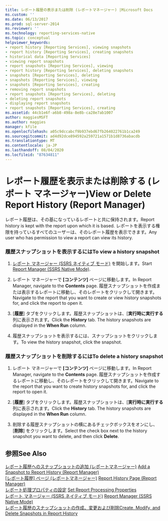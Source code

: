 ```yaml
---
title: レポート履歴の表示または削除 (レポートマネージャー) |Microsoft Docs
ms.custom: ''
ms.date: 06/13/2017
ms.prod: sql-server-2014
ms.reviewer: ''
ms.technology: reporting-services-native
ms.topic: conceptual
helpviewer_keywords:
- report history [Reporting Services], viewing snapshots
- report history [Reporting Services], creating snapshots
- historical data [Reporting Services]
- viewing report snapshots
- report snapshots [Reporting Services], viewing
- report history [Reporting Services], deleting snapshots
- snapshots [Reporting Services], deleting
- snapshots [Reporting Services], viewing
- snapshots [Reporting Services], creating
- removing report snapshots
- report snapshots [Reporting Services], deleting
- deleting report snapshots
- displaying report snapshots
- report snapshots [Reporting Services], creating
ms.assetid: 44cb1e6f-a6b8-498a-8e8b-ca28e7ab1007
author: maggiesMSFT
ms.author: maggies
manager: kfile
ms.openlocfilehash: a05c9dccabcf9b937ebd67fb264022761b1ca249
ms.sourcegitcommit: ad4d92dce894592a259721a1571b1d8736abacdb
ms.translationtype: MT
ms.contentlocale: ja-JP
ms.lasthandoff: 08/04/2020
ms.locfileid: "87634811"
---
```

# <a name="view-or-delete-report-history-report-manager"></a><span data-ttu-id="9703a-102">レポート履歴を表示または削除する (レポート マネージャー)</span><span class="sxs-lookup"><span data-stu-id="9703a-102">View or Delete Report History (Report Manager)</span></span>
  <span data-ttu-id="9703a-103">レポート履歴は、その基になっているレポートと共に保持されます。</span><span class="sxs-lookup"><span data-stu-id="9703a-103">Report history is kept with the report upon which it is based.</span></span> <span data-ttu-id="9703a-104">レポートを表示する権限を持っているすべてのユーザーは、そのレポート履歴を表示できます。</span><span class="sxs-lookup"><span data-stu-id="9703a-104">Any user who has permission to view a report can view its history.</span></span>  
  
### <a name="to-view-a-history-snapshot"></a><span data-ttu-id="9703a-105">履歴スナップショットを表示するには</span><span class="sxs-lookup"><span data-stu-id="9703a-105">To view a history snapshot</span></span>  
  
1.  <span data-ttu-id="9703a-106">[レポート マネージャー &#40;SSRS ネイティブ モード&#41;](../../2014/reporting-services/report-manager-ssrs-native-mode.md) を開始します。</span><span class="sxs-lookup"><span data-stu-id="9703a-106">Start [Report Manager  &#40;SSRS Native Mode&#41;](../../2014/reporting-services/report-manager-ssrs-native-mode.md).</span></span>  
  
2.  <span data-ttu-id="9703a-107">レポート マネージャーで **[コンテンツ]** ページに移動します。</span><span class="sxs-lookup"><span data-stu-id="9703a-107">In Report Manager, navigate to the **Contents** page.</span></span> <span data-ttu-id="9703a-108">履歴スナップショットを作成または表示するレポートに移動し、そのレポートをクリックして開きます。</span><span class="sxs-lookup"><span data-stu-id="9703a-108">Navigate to the report that you want to create or view history snapshots for, and click the report to open it.</span></span>  
  
3.  <span data-ttu-id="9703a-109">[**履歴**] タブをクリックします。履歴スナップショットは、[**実行時に実行する**列に表示されます。</span><span class="sxs-lookup"><span data-stu-id="9703a-109">Click the **History** tab. The history snapshots are displayed in the **When Run** column.</span></span>  
  
4.  <span data-ttu-id="9703a-110">履歴スナップショットを表示するには、スナップショットをクリックします。</span><span class="sxs-lookup"><span data-stu-id="9703a-110">To view the history snapshot, click the snapshot.</span></span>  
  
### <a name="to-delete-a-history-snapshot"></a><span data-ttu-id="9703a-111">履歴スナップショットを削除するには</span><span class="sxs-lookup"><span data-stu-id="9703a-111">To delete a history snapshot</span></span>  
  
1.  <span data-ttu-id="9703a-112">レポート マネージャーで **[コンテンツ]** ページに移動します。</span><span class="sxs-lookup"><span data-stu-id="9703a-112">In Report Manager, navigate to the **Contents** page.</span></span> <span data-ttu-id="9703a-113">履歴スナップショットを作成するレポートに移動し、そのレポートをクリックして開きます。</span><span class="sxs-lookup"><span data-stu-id="9703a-113">Navigate to the report that you want to create history snapshots for, and click the report to open it.</span></span>  
  
2.  <span data-ttu-id="9703a-114">[**履歴**] タブをクリックします。履歴スナップショットは、[**実行時に実行する**列に表示されます。</span><span class="sxs-lookup"><span data-stu-id="9703a-114">Click the **History** tab. The history snapshots are displayed in the **When Run** column.</span></span>  
  
3.  <span data-ttu-id="9703a-115">削除する履歴スナップショットの横にあるチェックボックスをオンにし、[**削除**] をクリックします。</span><span class="sxs-lookup"><span data-stu-id="9703a-115">Select the check box next to the history snapshot you want to delete, and then click **Delete**.</span></span>  
  
## <a name="see-also"></a><span data-ttu-id="9703a-116">参照</span><span class="sxs-lookup"><span data-stu-id="9703a-116">See Also</span></span>  
 <span data-ttu-id="9703a-117">[レポート履歴へのスナップショットの追加 &#40;レポートマネージャー&#41;](report-server/add-a-snapshot-to-report-history-report-manager.md) </span><span class="sxs-lookup"><span data-stu-id="9703a-117">[Add a Snapshot to Report History &#40;Report Manager&#41;](report-server/add-a-snapshot-to-report-history-report-manager.md) </span></span>  
 <span data-ttu-id="9703a-118">[[レポート履歴] ページ &#40;レポートマネージャー&#41;](../../2014/reporting-services/report-history-page-report-manager.md) </span><span class="sxs-lookup"><span data-stu-id="9703a-118">[Report History Page &#40;Report Manager&#41;](../../2014/reporting-services/report-history-page-report-manager.md) </span></span>  
 <span data-ttu-id="9703a-119">[レポート処理プロパティの設定](report-server/set-report-processing-properties.md) </span><span class="sxs-lookup"><span data-stu-id="9703a-119">[Set Report Processing Properties](report-server/set-report-processing-properties.md) </span></span>  
 <span data-ttu-id="9703a-120">[レポート マネージャー &#40;SSRS ネイティブ モード&#41;](../../2014/reporting-services/report-manager-ssrs-native-mode.md) </span><span class="sxs-lookup"><span data-stu-id="9703a-120">[Report Manager  &#40;SSRS Native Mode&#41;](../../2014/reporting-services/report-manager-ssrs-native-mode.md) </span></span>  
 [<span data-ttu-id="9703a-121">レポート履歴のスナップショットの作成、変更および削除</span><span class="sxs-lookup"><span data-stu-id="9703a-121">Create, Modify, and Delete Snapshots in Report History</span></span>](report-server/create-modify-and-delete-snapshots-in-report-history.md)  
  
  
